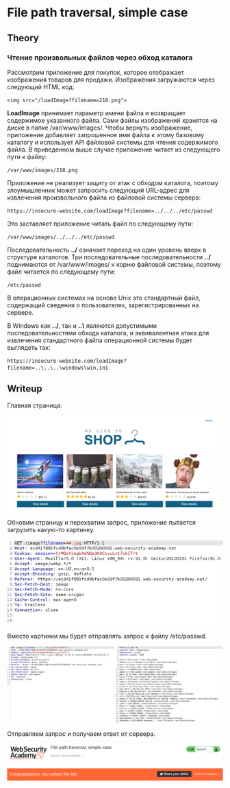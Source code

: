 # File path traversal, simple case

## Theory

<h3>Чтение произвольных файлов через обход каталога</h3>

Рассмотрим приложение для покупок, которое отображает изображения товаров для продажи. Изображения загружаются через следующий HTML код:
```
<img src="/loadImage?filename=218.png">
```

**LoadImage** принимает параметр имени файла и возвращает содержимое указанного файла. Сами файлы изображений хранятся на диске в папке /var/www/images/. Чтобы вернуть изображение, приложение добавляет запрошенное имя файла к этому базовому каталогу и использует API файловой системы для чтения содержимого файла. В приведенном выше случае приложение читает из следующего пути к файлу:
```
/var/www/images/218.png
```

Приложение не реализует защиту от атак с обходом каталога, поэтому злоумышленник может запросить следующий URL-адрес для извлечения произвольного файла из файловой системы сервера:
```
https://insecure-website.com/loadImage?filename=../../../etc/passwd
```

Это заставляет приложение читать файл по следующему пути:
```
/var/www/images/../../../etc/passwd
```

Последовательность **../** означает переход на один уровень вверх в структуре каталогов. Три последовательные последовательности **../** поднимаются от /var/www/images/ к корню файловой системы, поэтому файл читается по следующему пути:
```
/etc/passwd
```

В операционных системах на основе Unix это стандартный файл, содержащий сведения о пользователях, зарегистрированных на сервере.

В Windows как **../**, так и **..\\** являются допустимыми последовательностями обхода каталога, и эквивалентная атака для извлечения стандартного файла операционной системы будет выглядеть так:
```
https://insecure-website.com/loadImage?filename=..\..\..\windows\win.ini
```

## Writeup

Главная страница:

![](https://github.com/fobblified/Writeups/blob/main/Portswigger/Directory_traversal/File_path_traversal_simple_case/assets/1.png)

Обновим страницу и перехватим запрос, приложение пытается загрузить какую-то картинку.

![](https://github.com/fobblified/Writeups/blob/main/Portswigger/Directory_traversal/File_path_traversal_simple_case/assets/2.png)

Вместо картинки мы будет отправлять запрос к файлу /etc/passwd.

![](https://github.com/fobblified/Writeups/blob/main/Portswigger/Directory_traversal/File_path_traversal_simple_case/assets/3.png)

Отправляем запрос и получаем ответ от сервера.

![](https://github.com/fobblified/Writeups/blob/main/Portswigger/Directory_traversal/File_path_traversal_simple_case/assets/4.png)
